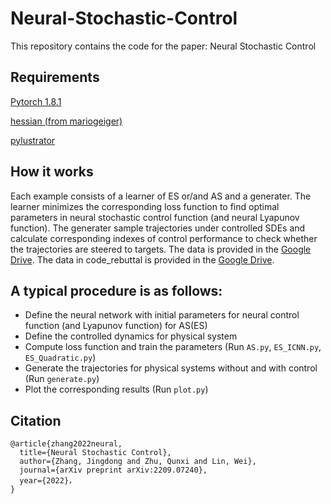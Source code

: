# Neural-Stochastic-Control
This repository contains the code for the paper: Neural Stochastic Control
## Requirements
[Pytorch 1.8.1](https://pytorch.org/get-started/locally/)

[hessian (from mariogeiger)](https://github.com/mariogeiger/hessian)

[pylustrator](https://pylustrator.readthedocs.io/en/latest/)
## How it works
Each example consists of a learner of ES or/and AS and a generater. The learner minimizes the corresponding loss function to find optimal parameters in neural stochastic control function (and neural Lyapunov function). The generater sample trajectories under controlled SDEs and calculate corresponding indexes of control performance to check whether the trajectories are steered to targets. The data is provided in the [Google Drive](https://drive.google.com/file/d/1Reo_KysBPqjieAoyXEEgF3WTTtHVqr-S/view?usp=sharing).
The data in code_rebuttal is provided in the [Google Drive](https://drive.google.com/file/d/1jM6TUyE8baZeAnxmkY14UMvswCbo9mvl/view?usp=sharing).
## A typical procedure is as follows:
* Define the neural network with initial parameters for neural control function (and Lyapunov function) for AS(ES)
* Define the controlled dynamics for physical system 
* Compute loss function and train the parameters (Run `AS.py`, `ES_ICNN.py`, `ES_Quadratic.py`)
* Generate the trajectories for physical systems without and with control (Run `generate.py`) 
* Plot the corresponding results (Run `plot.py`)


## Citation
```
@article{zhang2022neural,  
  title={Neural Stochastic Control},  
  author={Zhang, Jingdong and Zhu, Qunxi and Lin, Wei},  
  journal={arXiv preprint arXiv:2209.07240},  
  year={2022}，  
}
```

